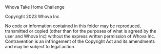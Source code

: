 Whova Take Home Challenge

Copyright 2023 Whova Inc

No code or information contained in this folder may be reproduced, transmitted or copied (other than for the purposes of what is agreed by the user and Whova Inc) without the express written permission of Whova Inc. Contravention is an infringement of the Copyright Act and its amendments and may be subject to legal action.
